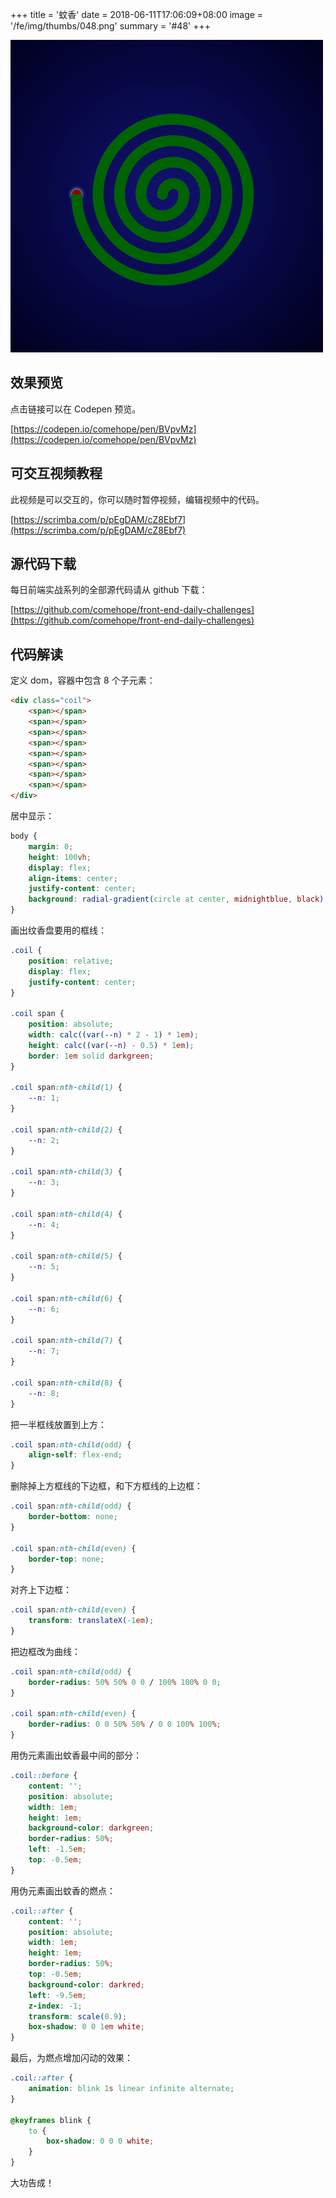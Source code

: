 +++
title = '蚊香'
date = 2018-06-11T17:06:09+08:00
image = '/fe/img/thumbs/048.png'
summary = '#48'
+++

![](./work.png)

## 效果预览

点击链接可以在 Codepen 预览。

[https://codepen.io/comehope/pen/BVpvMz](https://codepen.io/comehope/pen/BVpvMz)

## 可交互视频教程

此视频是可以交互的，你可以随时暂停视频，编辑视频中的代码。

[https://scrimba.com/p/pEgDAM/cZ8Ebf7](https://scrimba.com/p/pEgDAM/cZ8Ebf7)

## 源代码下载

每日前端实战系列的全部源代码请从 github 下载：

[https://github.com/comehope/front-end-daily-challenges](https://github.com/comehope/front-end-daily-challenges)

## 代码解读

定义 dom，容器中包含 8 个子元素：
```html
<div class="coil">
	<span></span>
	<span></span>
	<span></span>
	<span></span>
	<span></span>
	<span></span>
	<span></span>
	<span></span>
</div>
```

居中显示：
```css
body {
	margin: 0;
	height: 100vh;
	display: flex;
	align-items: center;
	justify-content: center;
	background: radial-gradient(circle at center, midnightblue, black);
}
```

画出纹香盘要用的框线：
```css
.coil {
    position: relative;
    display: flex;
    justify-content: center;
}

.coil span {
    position: absolute;
    width: calc((var(--n) * 2 - 1) * 1em);
    height: calc((var(--n) - 0.5) * 1em);
    border: 1em solid darkgreen;
}

.coil span:nth-child(1) {
    --n: 1;
}

.coil span:nth-child(2) {
    --n: 2;
}

.coil span:nth-child(3) {
    --n: 3;
}

.coil span:nth-child(4) {
    --n: 4;
}

.coil span:nth-child(5) {
    --n: 5;
}

.coil span:nth-child(6) {
    --n: 6;
}

.coil span:nth-child(7) {
    --n: 7;
}

.coil span:nth-child(8) {
    --n: 8;
}
```

把一半框线放置到上方：
```css
.coil span:nth-child(odd) {
    align-self: flex-end;
}
```

删除掉上方框线的下边框，和下方框线的上边框：
```css
.coil span:nth-child(odd) {
    border-bottom: none;
}

.coil span:nth-child(even) {
    border-top: none;
}
```

对齐上下边框：
```css
.coil span:nth-child(even) {
    transform: translateX(-1em);
}
```

把边框改为曲线：
```css
.coil span:nth-child(odd) {
    border-radius: 50% 50% 0 0 / 100% 100% 0 0;
}

.coil span:nth-child(even) {
    border-radius: 0 0 50% 50% / 0 0 100% 100%;
}
```

用伪元素画出蚊香最中间的部分：
```css
.coil::before {
    content: '';
    position: absolute;
    width: 1em;
    height: 1em;
    background-color: darkgreen;
    border-radius: 50%;
    left: -1.5em;
    top: -0.5em;
}
```

用伪元素画出蚊香的燃点：
```css
.coil::after {
    content: '';
    position: absolute;
    width: 1em;
    height: 1em;
    border-radius: 50%;
    top: -0.5em;
    background-color: darkred;
    left: -9.5em;
    z-index: -1;
    transform: scale(0.9);
    box-shadow: 0 0 1em white;
}
```

最后，为燃点增加闪动的效果：
```css
.coil::after {
    animation: blink 1s linear infinite alternate;
}

@keyframes blink {
    to {
        box-shadow: 0 0 0 white;
    }
}
```

大功告成！
